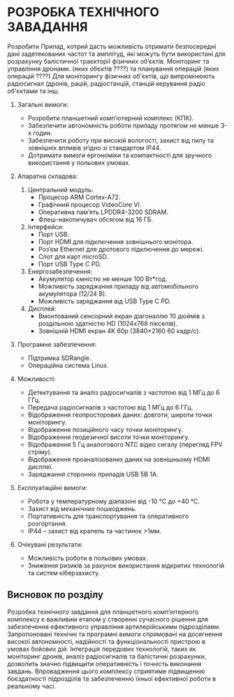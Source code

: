 # РОЗРОБКА ТЕХНІЧНОГО ЗАВАДАННЯ
Розробити Прилад, котрий дасть можливість отримати безпосередні дані задетекованих частот та амплітуд, які можуть бути використані для розрахунку балістичної траєкторії фізичних об’єктів. Моніторинг та управління дронами. (яких обєктів ????)  та планування операцій (яких операцій ????) Для моніторингу фізичних об'єктів, що випромінюють радіосигнал (дронів, рацій, радіостанцій, станцій керування радіо об'єктами та інш.

1. Загальні вимоги:
    * Розробити планшетний комп’ютерний комплекс (КПК).  
    * Забезпечити автономність роботи приладу протягом не менше 3-х годин.  
    * Забезпечити роботу при високій вологості, захист від пилу та зовнішніх впливів згідно зі стандартом IP44.  
    * Дотримати вимоги ергономіки та компактності для зручного використання у польових умовах.

2. Апаратна складова:

   1. Центральний модуль:
      * Процесор ARM Cortex-A72.  
      * Графічний процесор VideoCore VI.  
      * Оперативна пам’ять LPDDR4-3200 SDRAM.  
      * Флеш-накопичувач обсягом від 16 ГБ.
   2. Інтерфейси:
      * Порт USB.  
      * Порт HDMI для підключення зовнішнього монітора.  
      * Роз’єм Ethernet для дротового підключення до мережі.  
      * Слот для карт microSD.  
      * Порт USB Type C PD.
   3. Енергозабезпечення:
      * Акумулятор ємністю не менше 100 Вт\*год.  
      * Можливість заряджання приладу від автомобільного акумулятора (12/24 В).  
      * Можливість заряджання від USB Type C PD.
   4. Дисплей:
      * Вмонтований сенсорний екран діагоналлю 10 дюймів з роздільною здатністю HD (1024x768 пікселів).  
      * Зовнішній HDMI екран 4K 60р (3840×2160  60 кадр/с).

3. Програмне забезпечення:

    * Підтримка SDRangle.  
    * Операційна система Linux.

4. Можливості:

    * Детектування та аналіз радіосигналів з частотою від 1 МГц до 6 ГГц.  
    * Передача радіосигналів з частотою від 1 МГц до 6 ГГц.  
    * Відображення геопросторових даних: довготи, широти точки моніторингу.  
    * Відображення позиційного часу точки моніторингу.  
    * Відображення геодезичної висоти точки моніторингу.  
    * Відображення 5 Гц аналогового NTC відео сигалу (перегляд FPV стріму).  
    * Відображення проаналізованих даних на зовнішньому HDMI дисплеї.  
    * Заряджання сторонніх приладів USB 5В 1А.

5. Експлуатаційні вимоги:

    * Робота у температурному діапазоні від \-10 °C до \+40 °C.  
    * Захист від механічних пошкоджень.  
    * Портативність для транспортування та оперативного розгортання.  
    * IP44 – захист від крапель та частинок \>1мм.

6. Очікувані результати:
    * Можливість роботи в польових умовах.  
    * Зниження ризиків за рахунок використання відкритих технологій та систем кіберзахисту.

## Висновок по розділу

Розробка технічного завдання для планшетного комп’ютерного комплексу є важливим етапом у створенні сучасного рішення для забезпечення ефективного управління артилерійськими підрозділами. Запропоновані технічні та програмні вимоги спрямовані на досягнення високої автономності, надійності та функціональності пристрою в умовах бойових дій. Інтеграція передових технологій, таких як моніторинг дронів, аналіз радіосигналів та балістичні розрахунки, дозволить значно підвищити оперативність і точність виконання завдань. Впровадження цього комплексу сприятиме підвищенню боєздатності підрозділів та забезпеченню їхньої ефективної роботи в реальному часі.